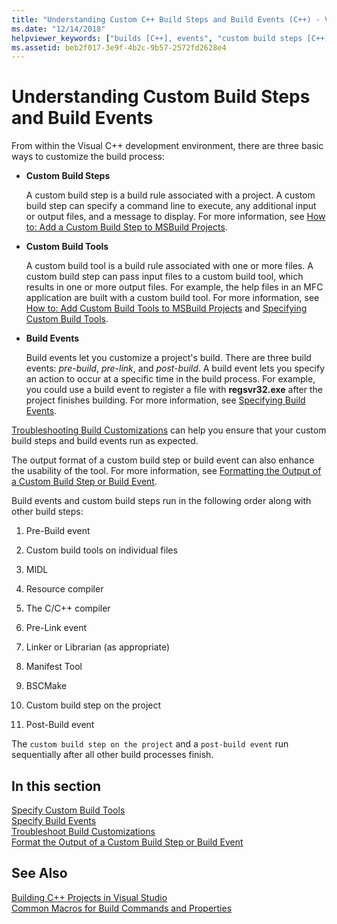 ```yaml
---
title: "Understanding Custom C++ Build Steps and Build Events (C++) - Visual Studio"
ms.date: "12/14/2018"
helpviewer_keywords: ["builds [C++], events", "custom build steps [C++], customizing builds", "events [C++], build", "custom build steps [C++]", "build steps [C++]", "build events [C++], order of events and build steps", "build steps [C++], build events", "builds [C++], custom build steps"]
ms.assetid: beb2f017-3e9f-4b2c-9b57-2572fd2628e4
---
```

# Understanding Custom Build Steps and Build Events

From within the Visual C++ development environment, there are three basic ways to customize the build process:

- **Custom Build Steps**

   A custom build step is a build rule associated with a project. A custom build step can specify a command line to execute, any additional input or output files, and a message to display. For more information, see [How to: Add a Custom Build Step to MSBuild Projects](how-to-add-a-custom-build-step-to-msbuild-projects.md).

- **Custom Build Tools**

   A custom build tool is a build rule associated with one or more files. A custom build step can pass input files to a custom build tool, which results in one or more output files. For example, the help files in an MFC application are built with a custom build tool. For more information, see [How to: Add Custom Build Tools to MSBuild Projects](how-to-add-custom-build-tools-to-msbuild-projects.md) and [Specifying Custom Build Tools](specifying-custom-build-tools.md).

- **Build Events**

   Build events let you customize a project's build. There are three build events: *pre-build*, *pre-link*, and *post-build*. A build event lets you specify an action to occur at a specific time in the build process. For example, you could use a build event to register a file with **regsvr32.exe** after the project finishes building. For more information, see [Specifying Build Events](specifying-build-events.md).

[Troubleshooting Build Customizations](troubleshooting-build-customizations.md) can help you ensure that your custom build steps and build events run as expected.

The output format of a custom build step or build event can also enhance the usability of the tool. For more information, see [Formatting the Output of a Custom Build Step or Build Event](formatting-the-output-of-a-custom-build-step-or-build-event.md).

Build events and custom build steps run in the following order along with other build steps:

1. Pre-Build event

2. Custom build tools on individual files

3. MIDL

4. Resource compiler

5. The C/C++ compiler

6. Pre-Link event

7. Linker or Librarian (as appropriate)

8. Manifest Tool

9. BSCMake

10. Custom build step on the project

11. Post-Build event

The `custom build step on the project` and a `post-build event` run sequentially after all other build processes finish.

## In this section

[Specify Custom Build Tools](specifying-custom-build-tools.md)<br/>
[Specify Build Events](specifying-build-events.md)<br/>
[Troubleshoot Build Customizations](troubleshooting-build-customizations.md)<br/>
[Format the Output of a Custom Build Step or Build Event](formatting-the-output-of-a-custom-build-step-or-build-event.md)<br/>

## See Also

[Building C++ Projects in Visual Studio](creating-and-managing-visual-cpp-projects.md)<br>
[Common Macros for Build Commands and Properties](reference/common-macros-for-build-commands-and-properties.md)
